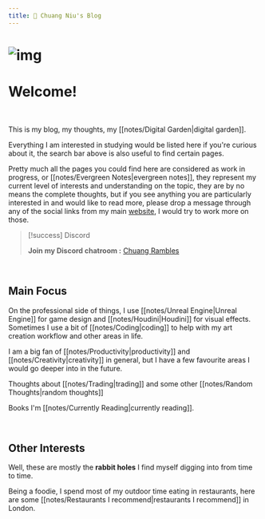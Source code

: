 ```yaml
---
title: 🌱 Chuang Niu's Blog
---
```


# ![img](https://i.imgur.com/OOca9GG.jpg)

# Welcome!

<br>

This is my blog, my thoughts, my [[notes/Digital Garden|digital garden]].

Everything I am interested in studying would be listed here if you're curious about it, the search bar above is also useful to find certain pages.

Pretty much all the pages you could find here are considered as work in progress, or [[notes/Evergreen Notes|evergreen notes]], they represent my current level of interests and understanding on the topic, they are by no means the complete thoughts, but if you see anything you are particularly interested in and would like to read more, please drop a message through any of the social links from my main [website](https://cniu.art), I would try to work more on those.

> [!success] Discord
>  
>  **Join my Discord chatroom :**   [Chuang Rambles](https://discord.gg/DFXMeMZCUA)

<br>

## Main Focus


On the professional side of things, I use [[notes/Unreal Engine|Unreal Engine]] for game design and [[notes/Houdini|Houdini]] for visual effects. Sometimes I use a bit of [[notes/Coding|coding]] to help with my art creation workflow and other areas in life.

I am a big fan of [[notes/Productivity|productivity]] and [[notes/Creativity|creativity]] in general, but I have a few favourite areas I would go deeper into in the future.

Thoughts about [[notes/Trading|trading]] and some other [[notes/Random Thoughts|random thoughts]]

Books I'm [[notes/Currently Reading|currently reading]].

<br>

## Other Interests

Well, these are mostly the **rabbit holes** I find myself digging into from time to time. 

Being a foodie, I spend most of my outdoor time eating in restaurants, here are some [[notes/Restaurants I recommend|restaurants I recommend]] in London.